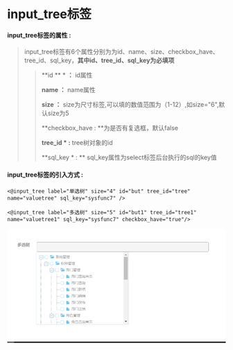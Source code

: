 # input\_tree**标签**

#### input\_tree**标签的属性 :**

> input\_tree标签有6个属性分别为为id、name、size、checkbox\_have、tree\_id、sql\_key，**其中id、tree\_id、sql\_key为必填项**
>
> > **id ** \* **：** id属性
> >
> > **name ：** name属性
> >
> > **size ：** size为尺寸标签,可以填的数值范围为（1-12）,如size="6",默认size为5
> >
> > **checkbox\_have : **为是否有复选框，默认false
> >
> > **tree\_id \* :** tree树对象的id
> >
> > **sql\_key \* : ** sql\_key属性为select标签后台执行的sql的key值

#### input\_tree标签的引入方式 :

```
<@input_tree label="单选树" size="4" id="but" tree_id="tree" name="valuetree" sql_key="sysfunc7" />

<@input_tree label="多选树" size="5" id="but1" tree_id="tree1" name="valuetree1" sql_key="sysfunc7" checkbox_have="true"/>
```

![](/assets/input_tree.png)

